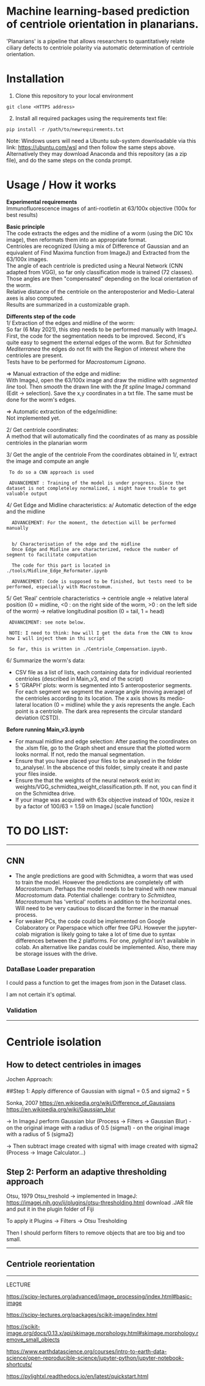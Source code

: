 # Machine learning-based prediction of centriole orientation in planarians.  
'Planarians' is a pipeline that allows researchers to quantitatively relate ciliary defects to centriole polarity via automatic determination of centriole orientation.

# Installation
1. Clone this repository to your local environment
```
git clone <HTTPS address>
```

2. Install all required packages using the requirements text file:
```
pip install -r /path/to/newrequirements.txt
``` 
Note: Windows users will need a Ubuntu sub-system downloadable via this link: https://ubuntu.com/wsl and then follow the same steps above. Alternatively they may download Anaconda and this repository (as a zip file), and do the same steps on the conda prompt.

# Usage / How it works
**Experimental requirements**    
Immunofluorescence images of anti-rootletin at 63/100x objective (100x for best results)  

**Basic principle**  
The code extracts the edges and the midline of a worm (using the DIC 10x image), then reformats them into an appropriate format.   
Centrioles are recognized (Using a mix of Difference of Gaussian and an equivalent of Find Maxima function from ImageJ) and Extracted from the 63/100x images.  
The angle of each centriole is predicted using a Neural Network (CNN adapted from VGG), so far only classification mode is trained (72 classes).    
Those angles are then "compensated" depending on the local orientation of the worm.  
Relative distance of the centriole on the anteroposterior and Medio-Lateral axes is also computed.    
Results are summarized in a customizable graph.  

**Differents step of the code**  
  1/ Extraction of the edges and midline of the worm:  
 So far (6 May 2021), this step needs to be performed manually with ImageJ. First, the code for the segmentation needs to be improved. Second, it's quite easy to segment the external edges of the worm. But for _Schmidtea Mediterranea_ the edges do not fit with the Region of interest where the centrioles are present.  
 Tests have to be performed for _Macrostomum Lignano_.  
   
 => Manual extraction of the edge and midline:  
With ImageJ, open the 63/100x image and draw the midline with _segmented line_ tool. Then _smooth_ the drawn line with the _fit spline_ ImageJ command (Edit -> selection). Save the x,y coordinates in a txt file. The same must be done for the worm's edges.  
   
 => Automatic extraction of the edge/midline:  
 Not implemented yet.
   
  2/ Get centriole coordinates:  
       A method that will automatically find the coordinates of as many as possible centrioles in the planarian worm 

  3/ Get the angle of the centriole
     From the coordinates obtained in 1/, extract the image and compute an angle  
     
     To do so a CNN approach is used
     
     ADVANCEMENT : Training of the model is under progress. Since the dataset is not completeley normalized, i might have trouble to get valuable output


  4/ Get Edge and Midline characteristics:
      a/ Automatic detection of the edge and the midline
      
      ADVANCEMENT: For the moment, the detection will be performed manually
      
      
      b/ Characterisation of the edge and the midline
      Once Edge and Midline are characterized, reduce the number of segment to facilitate computation
      
      The code for this part is located in ./tools/Midline_Edge_Reformater.ipynb
      
      ADVANCEMENT: Code is supposed to be finished, but tests need to be performed, especially with Macrostomum.
      
  5/ Get 'Real' centriole characteristics
     -> centriole angle 
     -> relative lateral position (0 = midline, <0 : on the right side of the worm, >0 : on the left side of the worm)
     -> relative longitudinal position (0 = tail, 1 = head)
     
     
     ADVANCEMENT: see note below.
     
     NOTE: I need to think: how will I get the data from the CNN to know how I will inject them in thi script
     
     So far, this is written in ./Centriole_Compensation.ipynb. 
     
     
     
  6/ Summarize the worm's data: 
  - CSV file as a list of lists, each containing data for individual reoriented centrioles (described in Main_v3, end of the script)
  - 5 'GRAPH' plots: worm is segmented into 5 anteroposterior segments. For each segment we segment the average angle (moving average) of the centrioles according to its location. The x axis shows its medio-lateral location (0 = midline) while the y axis represents the angle. Each point is a centriole. The dark area represents the circular standard deviation (CSTD).

**Before running Main_v3.ipynb**
- For manual midline and edge selection: After pasting the coordinates on the .xlsm file, go to the Graph sheet and ensure that the plotted worm looks normal. If not, redo the manual segmentation.
- Ensure that you have placed your files to be analysed in the folder to_analyse/. In the abscence of this folder, simply create it and paste your files inside.
- Ensure the that the weights of the neural network exist in: weights/VGG_schmidtea_weight_classification.pth. If not, you can find it on the Schmidtea drive.
- If your image was acquired with 63x objective instead of 100x, resize it by a factor of 100/63 = 1.59 on ImageJ (scale function)

# TO DO LIST:  


-----------------------------------------------------------------

## CNN

- The angle predictions are good with Schmidtea, a worm that was used to train the model. However the predictions are completely off with _Macrostomum_. Perhaps the model needs to be trained with new manual _Macrostomum_ data. Potential challenge: contrary to _Schmidtea_, _Macrostomum_ has 'vertical' rootlets in addition to the horizontal ones. Will need to be very cautious to discard the former in the manual process. 
- For weaker PCs, the code could be implemented on Google Colaboratory or Paperspace which offer free GPU. However the jupyter-colab migration is likely going to take a lot of time due to syntax differences between the 2 platforms. For one, _pylightxl_ isn't available in colab. An alternative like pandas could be implemented. Also, there may be storage issues with the drive.

### DataBase Loader preparation 

I could pass a function to get the images from json in the Dataset class.

I am not certain it's optimal.
  
  
  
### Validation  
  
  
  
--------------------------------------------------------------------
  
  
# Centriole isolation 


## How to detect centrioles in images

Jochen Approach: 

##Step 1: Apply difference of Gaussian with sigma1 = 0.5 and sigma2 = 5

Sonka, 2007
https://en.wikipedia.org/wiki/Difference_of_Gaussians
https://en.wikipedia.org/wiki/Gaussian_blur

-> In ImageJ perform Gaussian blur (Process -> Filters -> Gaussian Blur) 
     - on the original image with a radius of 0.5 (sigma1)
     - on the original image with a radius of 5 (sigma2)

-> Then subtract image created with sigma1 with image created with sigma2 (Process -> Image Calculator...)



## Step 2: Perform an adaptive thresholding approach

Otsu, 1979
Otsu_treshold -> implemented in ImageJ: 
https://imagej.nih.gov/ij/plugins/otsu-thresholding.html
download .JAR file and put it in the plugin folder of Fiji

To apply it
Plugins -> Filters -> Otsu Tresholding

Then I should perform filters to remove objects that are too big and too small.

  
  
  
---------------------------------------------------------------------
  
## Centriole reorientation  
   
   
   
--------------------

LECTURE 

https://scipy-lectures.org/advanced/image_processing/index.html#basic-image

https://scipy-lectures.org/packages/scikit-image/index.html

https://scikit-image.org/docs/0.13.x/api/skimage.morphology.html#skimage.morphology.remove_small_objects
   
   

   
https://www.earthdatascience.org/courses/intro-to-earth-data-science/open-reproducible-science/jupyter-python/jupyter-notebook-shortcuts/

https://pylightxl.readthedocs.io/en/latest/quickstart.html
